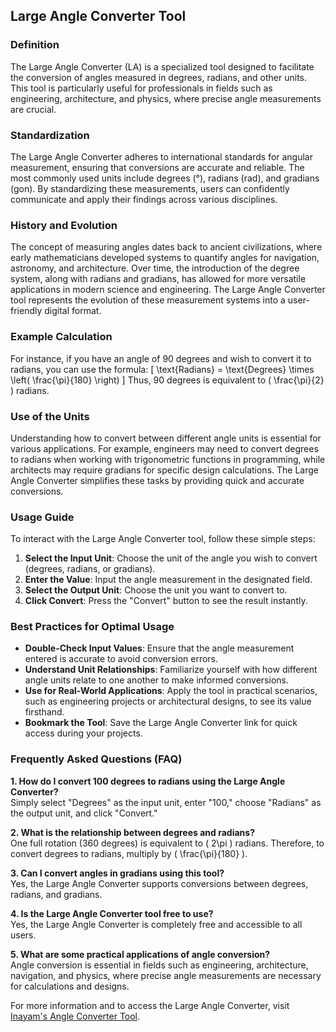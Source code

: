 ## Large Angle Converter Tool

### Definition
The Large Angle Converter (LA) is a specialized tool designed to facilitate the conversion of angles measured in degrees, radians, and other units. This tool is particularly useful for professionals in fields such as engineering, architecture, and physics, where precise angle measurements are crucial.

### Standardization
The Large Angle Converter adheres to international standards for angular measurement, ensuring that conversions are accurate and reliable. The most commonly used units include degrees (°), radians (rad), and gradians (gon). By standardizing these measurements, users can confidently communicate and apply their findings across various disciplines.

### History and Evolution
The concept of measuring angles dates back to ancient civilizations, where early mathematicians developed systems to quantify angles for navigation, astronomy, and architecture. Over time, the introduction of the degree system, along with radians and gradians, has allowed for more versatile applications in modern science and engineering. The Large Angle Converter tool represents the evolution of these measurement systems into a user-friendly digital format.

### Example Calculation
For instance, if you have an angle of 90 degrees and wish to convert it to radians, you can use the formula:
\[ \text{Radians} = \text{Degrees} \times \left( \frac{\pi}{180} \right) \]
Thus, 90 degrees is equivalent to \( \frac{\pi}{2} \) radians.

### Use of the Units
Understanding how to convert between different angle units is essential for various applications. For example, engineers may need to convert degrees to radians when working with trigonometric functions in programming, while architects may require gradians for specific design calculations. The Large Angle Converter simplifies these tasks by providing quick and accurate conversions.

### Usage Guide
To interact with the Large Angle Converter tool, follow these simple steps:
1. **Select the Input Unit**: Choose the unit of the angle you wish to convert (degrees, radians, or gradians).
2. **Enter the Value**: Input the angle measurement in the designated field.
3. **Select the Output Unit**: Choose the unit you want to convert to.
4. **Click Convert**: Press the "Convert" button to see the result instantly.

### Best Practices for Optimal Usage
- **Double-Check Input Values**: Ensure that the angle measurement entered is accurate to avoid conversion errors.
- **Understand Unit Relationships**: Familiarize yourself with how different angle units relate to one another to make informed conversions.
- **Use for Real-World Applications**: Apply the tool in practical scenarios, such as engineering projects or architectural designs, to see its value firsthand.
- **Bookmark the Tool**: Save the Large Angle Converter link for quick access during your projects.

### Frequently Asked Questions (FAQ)

**1. How do I convert 100 degrees to radians using the Large Angle Converter?**  
Simply select "Degrees" as the input unit, enter "100," choose "Radians" as the output unit, and click "Convert."

**2. What is the relationship between degrees and radians?**  
One full rotation (360 degrees) is equivalent to \( 2\pi \) radians. Therefore, to convert degrees to radians, multiply by \( \frac{\pi}{180} \).

**3. Can I convert angles in gradians using this tool?**  
Yes, the Large Angle Converter supports conversions between degrees, radians, and gradians.

**4. Is the Large Angle Converter tool free to use?**  
Yes, the Large Angle Converter is completely free and accessible to all users.

**5. What are some practical applications of angle conversion?**  
Angle conversion is essential in fields such as engineering, architecture, navigation, and physics, where precise angle measurements are necessary for calculations and designs.

For more information and to access the Large Angle Converter, visit [Inayam's Angle Converter Tool](https://www.inayam.co/unit-converter/angle).